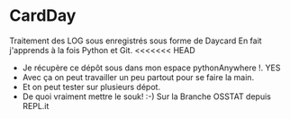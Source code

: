 # CardDay
Traitement des LOG sous enregistrés sous forme de Daycard
En fait j'apprends à la fois Python et Git.
<<<<<<< HEAD
* Je récupère ce dépôt sous dans mon espace pythonAnywhere !. YES
* Avec ça on peut travailler un peu partout pour se faire la main.
* Et on peut tester sur plusieurs dépot.
* De quoi vraiment mettre le souk! :-)
Sur la Branche OSSTAT depuis REPL.it

